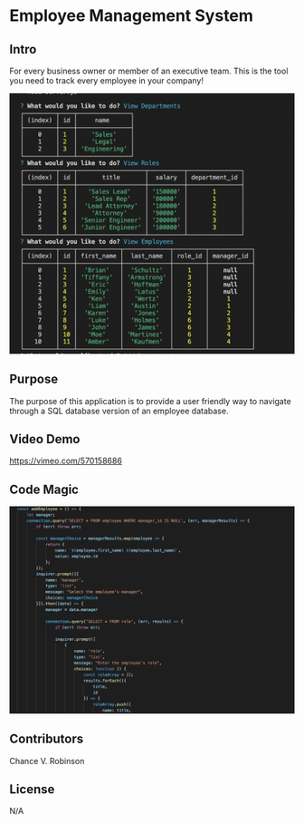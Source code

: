 # Employee Management System

## Intro 

For every business owner or member of an executive team.  This is the tool you need to track every employee in your company!

![Screenshot](Assets/Top.png)

## Purpose 

The purpose of this application is to provide a user friendly way to navigate through a SQL database version of an employee database.

## Video Demo

https://vimeo.com/570158686

## Code Magic

![Screenshot](Assets/Code.png)

## Contributors

Chance V. Robinson

## License
 
N/A